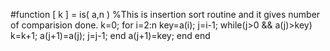 #function [ k ] = is( a,n )
%This is insertion sort routine and it gives number of comparision done.
k=0;
for i=2:n
    key=a(i);
    j=i-1;
    while(j>0 && a(j)>key)
        k=k+1;
        a(j+1)=a(j);
        j=j-1;
    end
    a(j+1)=key;
end
end

